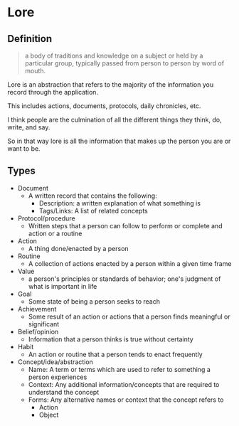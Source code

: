 # Lore

## Definition

> a body of traditions and knowledge on a subject or held by a particular group, typically passed from person to person by word of mouth.

Lore is an abstraction that refers to the majority of the information you record through the application.

This includes actions, documents, protocols, daily chronicles, etc.

I think people are the culmination of all the different things they think, do, write, and say.

So in that way lore is all the information that makes up the person you are or want to be.

## Types

- Document
  - A written record that contains the following:
    - Description: a written explanation of what something is
    - Tags/Links: A list of related concepts
- Protocol/procedure
  - Written steps that a person can follow to perform or complete and action or a routine
- Action
  - A thing done/enacted by a person
- Routine
  - A collection of actions enacted by a person within a given time frame
- Value
  - a person's principles or standards of behavior; one's judgment of what is important in life
- Goal
  - Some state of being a person seeks to reach
- Achievement
  - Some result of an action or actions that a person finds meaningful or significant
- Belief/opinion
  - Information that a person thinks is true without certainty
- Habit
  - An action or routine that a person tends to enact frequently
- Concept/idea/abstraction
  - Name: A term or terms which are used to refer to something a person experiences
  - Context: Any additional information/concepts that are required to understand the concept
  - Forms: Any alternative names or context that the concept refers to
    - Action
    - Object
